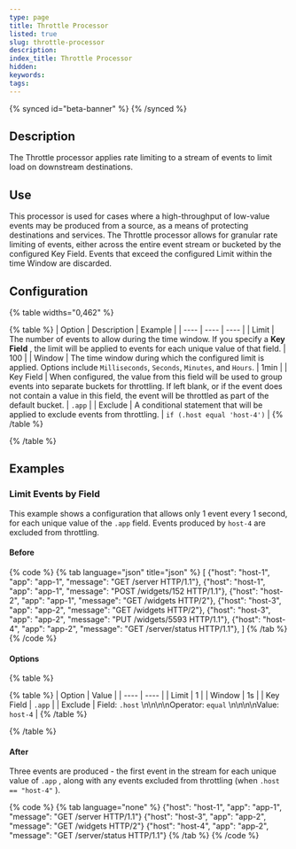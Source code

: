 ```yaml
---
type: page
title: Throttle Processor
listed: true
slug: throttle-processor
description: 
index_title: Throttle Processor
hidden: 
keywords: 
tags: 
---
```



{% synced id="beta-banner" %}
{% /synced %}

## Description

The Throttle processor applies rate limiting to a stream of events to limit load on downstream destinations.

## Use

This processor is used for cases where a high-throughput of low-value events may be produced from a source, as a means of protecting destinations and services. The Throttle processor allows for granular rate limiting of events, either across the entire event stream or bucketed by the configured Key Field. Events that exceed the configured Limit within the time Window are discarded.

## Configuration

{% table widths="0,462" %}

{% table %}
| Option | Description | Example | 
| ---- | ---- | ---- | 
| Limit | The number of events to allow during the time window. If you specify a **Key Field** , the limit will be applied to events for each unique value of that field. | 100 | 
| Window | The time window during which the configured limit is applied. Options include `Milliseconds`, `Seconds`, `Minutes`, and `Hours`. | 1min | 
| Key Field | When configured, the value from this field will be used to group events into separate buckets for throttling. If left blank, or if the event does not contain a value in this field, the event will be throttled as part of the default bucket. | `.app` | 
| Exclude | A conditional statement that will be applied to exclude events from throttling. | `if (.host equal 'host-4')` | 
{% /table %}

{% /table %}

## Examples

### Limit Events by Field

This example shows a configuration that allows only 1 event every 1 second, for each unique value of the `.app`  field. Events produced by `host-4`  are excluded from throttling.


#### Before

{% code %}
{% tab language="json" title="json" %}
[
{"host": "host-1", "app": "app-1", "message": "GET /server HTTP/1.1"},
{"host": "host-1", "app": "app-1", "message": "POST /widgets/152 HTTP/1.1"},
{"host": "host-2", "app": "app-1", "message": "GET /widgets HTTP/2"},
{"host": "host-3", "app": "app-2", "message": "GET /widgets HTTP/2"},
{"host": "host-3", "app": "app-2", "message": "PUT /widgets/5593 HTTP/1.1"},
{"host": "host-4", "app": "app-2", "message": "GET /server/status HTTP/1.1"},
]
{% /tab %}
{% /code %}


#### Options

{% table %}

{% table %}
| Option | Value | 
| ---- | ---- | 
| Limit | 1 | 
| Window | 1s | 
| Key Field | `.app` | 
| Exclude | Field: `.host` \n\n\n\nOperator: `equal` \n\n\n\nValue: `host-4` | 
{% /table %}

{% /table %}


#### After

Three events are produced - the first event in the stream for each unique value of `.app` , along with any events excluded from throttling (when `.host == "host-4"` ).

{% code %}
{% tab language="none" %}
{"host": "host-1", "app": "app-1", "message": "GET /server HTTP/1.1"}
{"host": "host-3", "app": "app-2", "message": "GET /widgets HTTP/2"}
{"host": "host-4", "app": "app-2", "message": "GET /server/status HTTP/1.1"}
{% /tab %}
{% /code %}